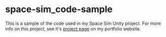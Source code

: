 # space-sim_code-sample

This is a sample of the code used in my Space Sim Unity project.
For more info on this project, see it's [project page](https://www.ianritter.dev/spacesim.html) on my portfolio website.
